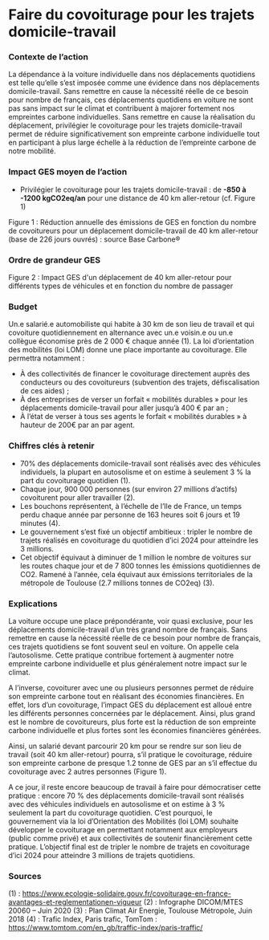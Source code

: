 
# Faire du covoiturage pour les trajets domicile-travail

### Contexte de l’action
La dépendance à la voiture individuelle dans nos déplacements quotidiens est telle qu’elle s’est imposée comme une évidence dans nos déplacements domicile-travail. Sans remettre en cause la nécessité réelle de ce besoin pour nombre de français, ces déplacements quotidiens en voiture ne sont pas sans impact sur le climat et contribuent à majorer fortement nos empreintes carbone individuelles. Sans remettre en cause la réalisation du déplacement, privilégier le covoiturage pour les trajets domicile-travail permet de réduire significativement son empreinte carbone individuelle tout en participant à plus large échelle à la réduction de l’empreinte carbone de notre mobilité.  

### Impact GES moyen de l’action
- Privilégier le covoiturage pour les trajets domicile-travail : de **-850 à -1200 kgCO2eq/an** pour une distance de 40 km aller-retour (cf. Figure 1)


Figure 1 : Réduction annuelle des émissions de GES en fonction du nombre de covoitureurs pour un déplacement domicile-travail de 40 km aller-retour (base de 226 jours ouvrés) : source Base Carbone®

### Ordre de grandeur GES


Figure 2 :  Impact GES d'un déplacement de 40 km aller-retour pour différents types de véhicules et en fonction du nombre de passager 

### Budget
Un.e salarié.e  automobiliste qui habite à 30 km de son lieu de travail et qui covoiture quotidiennement en alternance avec un.e voisin.e ou un.e collègue économise près de 2 000 € chaque année (1).
La loi d’orientation des mobilités (loi LOM) donne une place importante au covoiturage. Elle permettra notamment :
- À des collectivités de financer le covoiturage directement auprès des conducteurs ou des covoitureurs (subvention des trajets, défiscalisation de ces aides) ;
- À des entreprises de verser un forfait « mobilités durables » pour les déplacements domicile-travail pour aller jusqu’à 400 € par an ;
- À l’état de verser à tous ses agents le forfait « mobilités durables » à hauteur de 200€ par an par agent.

### Chiffres clés à retenir
- 70% des déplacements domicile-travail sont réalisés avec des véhicules individuels, la plupart en autosolisme et on estime à seulement 3 % la part du covoiturage quotidien (1).
- Chaque jour, 900 000 personnes (sur environ 27 millions d’actifs) covoiturent pour aller travailler (2).
- Les bouchons représentent, à l’échelle de l’Ile de France, un temps perdu chaque année par personne de 163 heures soit 6 jours et 19 minutes (4).
- Le gouvernement s’est fixé un objectif ambitieux : tripler le nombre de trajets réalisés en covoiturage du quotidien d’ici 2024 pour atteindre les 3 millions.
- Cet objectif équivaut à diminuer de 1 million le nombre de voitures sur les routes chaque jour et de 7 800 tonnes les émissions quotidiennes de CO2. Ramené à l’année, cela équivaut aux émissions territoriales de la métropole de Toulouse (2.7 millions tonnes de CO2eq) (3).

### Explications
La voiture occupe une place prépondérante, voir quasi exclusive, pour les déplacements domicile-travail d’un très grand nombre de français. Sans remettre en cause la nécessité réelle de ce besoin pour nombre de français, ces trajets quotidiens se font souvent seul en voiture. On appelle cela l’autosolisme. Cette pratique contribue fortement à augmenter notre empreinte carbone individuelle et plus généralement notre impact sur le climat. 

A l’inverse, covoiturer avec une ou plusieurs personnes permet de réduire son empreinte carbone tout en réalisant des économies financières. En effet, lors d’un covoiturage, l’impact GES du déplacement est alloué entre les différents personnes concernées par le déplacement. Ainsi, plus grand est le nombre de covoitureurs, plus forte est la réduction de son empreinte carbone individuelle et plus fortes sont les économies financières générées. 

Ainsi, un salarié devant parcourir 20 km pour se rendre sur son lieu de travail (soit 40 km aller-retour) pourra, s’il pratique le covoiturage, réduire son empreinte carbone de presque 1.2 tonne de GES par an s’il effectue du covoiturage avec 2 autres personnes (Figure 1).

A ce jour, il reste encore beaucoup de travail à faire pour démocratiser cette pratique : encore 70 % des déplacements domicile-travail sont réalisés avec des véhicules individuels en autosolisme et on estime à 3 % seulement la part du covoiturage quotidien. C’est pourquoi, le gouvernement via la loi d’Orientation des Mobilités (loi LOM) souhaite développer le covoiturage en permettant notamment aux employeurs (public comme privé) et aux collectivités de soutenir financièrement cette pratique. L’objectif final est de tripler le nombre de trajets en covoiturage d’ici 2024 pour atteindre 3 millions de trajets quotidiens.

### Sources
(1) : https://www.ecologie-solidaire.gouv.fr/covoiturage-en-france-avantages-et-reglementationen-vigueur 
(2) : Infographe DICOM/MTES 20060 – Juin 2020
(3) : Plan Climat Air Energie, Toulouse Métropole, Juin 2018
(4) : Trafic Index, Paris trafic, TomTom : https://www.tomtom.com/en_gb/traffic-index/paris-traffic/
